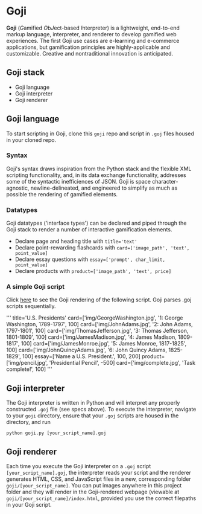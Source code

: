 # Goji

**Goji** (*G*amified *O*b*J*ect-based *I*nterpreter) is a lightweight, end-to-end markup language, interpreter, and renderer to develop gamified web experiences. The first Goji use cases are e-learning and e-commerce applications, but gamification principles are highly-applicable and customizable. Creative and nontraditional innovation is anticipated.

## Goji stack
- Goji language
- Goji interpreter
- Goji renderer

## Goji language
To start scripting in Goji, clone this `goji` repo and script in `.goj` files housed in your cloned repo. 

### Syntax
Goji's syntax draws inspiration from the Python stack and the flexible XML scripting functionality, and, in its data exchange functionality, addresses some of the syntactic inefficiences of JSON. Goji is space character-agnostic, newline-delineated, and engineered to simplify as much as possible the rendering of gamified elements.

### Datatypes
Goji datatypes ('interface types') can be declared and piped through the Goji stack to render a number of interactive gamification elements.
- Declare page and heading title with `title='text'`
- Declare point-rewarding flashcards with `card=['image_path', 'text', point_value]`
- Declare essay questions with `essay=['prompt', char_limit, point_value]`
- Declare products with `product=['image_path', 'text', price]`

### A simple Goji script
Click [here](https://dingv.github.io/goji/frames/index.html) to see the Goji rendering of the following script. Goji parses .goj scripts sequentially.

'''
title='U.S. Presidents'
card=['img/GeorgeWashington.jpg', '1: George Washington, 1789-1797', 100]
card=['img/JohnAdams.jpg', '2: John Adams, 1797-1801', 100]
card=['img/ThomasJefferson.jpg', '3: Thomas Jefferson, 1801-1809', 100]
card=['img/JamesMadison.jpg', '4: James Madison, 1809-1817', 100]
card=['img/JamesMonroe.jpg', '5: James Monroe, 1817-1825', 100]
card=['img/JohnQuincyAdams.jpg', '6: John Quincy Adams, 1825-1829', 100]
essay=['Name a U.S. President.', 100, 200]
product=['img/pencil.jpg', 'Presidential Pencil', -500]
card=['img/complete.jpg', 'Task complete!', 100]
'''

## Goji interpreter
The Goji interpreter is written in Python and will interpret any properly constructed `.goj` file (see specs above). To execute the interpreter, navigate to your `goji` directory, ensure that your `.goj` scripts are housed in the directory, and run
```
python goji.py [your_script_name].goj
```

## Goji renderer
Each time you execute the Goji interpreter on a `.goj` script `[your_script_name].goj`, the interpreter reads your script and the renderer generates HTML, CSS, and JavaScript files in a new, corresponding folder `goji/[your_script_name]`. You can put images anywhere in this project folder and they will render in the Goji-rendered webpage (viewable at `goji/[your_script_name]/index.html`, provided you use the correct filepaths in your Goji script.
